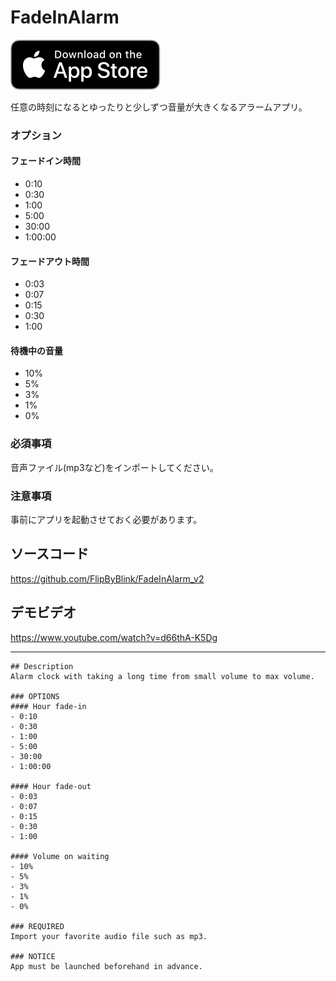 
# FadeInAlarm

[![AppStore link](App_Store_Badge.svg)](https://apps.apple.com/app/id1465336070)

任意の時刻になるとゆったりと少しずつ音量が大きくなるアラームアプリ。

### オプション
#### フェードイン時間
- 0:10
- 0:30
- 1:00
- 5:00
- 30:00
- 1:00:00

#### フェードアウト時間
- 0:03
- 0:07
- 0:15
- 0:30
- 1:00

#### 待機中の音量
- 10%
- 5%
- 3%
- 1%
- 0%

### 必須事項
音声ファイル(mp3など)をインポートしてください。

### 注意事項
事前にアプリを起動させておく必要があります。

## ソースコード
https://github.com/FlipByBlink/FadeInAlarm_v2

## デモビデオ
https://www.youtube.com/watch?v=d66thA-K5Dg

---




```
## Description
Alarm clock with taking a long time from small volume to max volume.

### OPTIONS
#### Hour fade-in
- 0:10
- 0:30
- 1:00
- 5:00
- 30:00
- 1:00:00

#### Hour fade-out
- 0:03
- 0:07
- 0:15
- 0:30
- 1:00

#### Volume on waiting
- 10%
- 5%
- 3%
- 1%
- 0%

### REQUIRED
Import your favorite audio file such as mp3.

### NOTICE
App must be launched beforehand in advance.
```
